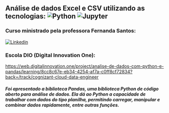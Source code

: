 ## Análise de dados Excel e CSV utilizando as tecnologias: ![Python](http://ForTheBadge.com/images/badges/made-with-python.svg) ![Jupyter](https://img.shields.io/badge/Made%20with-Jupyter-orange?style=for-the-badge&logo=Jupyter)



### Curso ministrado pela professora Fernanda Santos:

[![Linkedin](https://img.shields.io/badge/LinkedIn-0077B5?style=for-the-badge&logo=linkedin&logoColor=white)](https://www.linkedin.com/in/fernanda-santos-18a821103/) 



### Escola DIO (Digital Innovation One):

https://web.digitalinnovation.one/project/analise-de-dados-com-python-e-pandas/learning/8cc8c67e-eb34-4254-af7a-c0ff8cf72834?back=/track/cognizant-cloud-data-engineer



##### Foi apresentado a biblioteca Pandas, uma biblioteca Python de código aberto para análise de dados. Ela dá ao Python a capacidade de trabalhar com dados do tipo planilha, permitindo carregar, manipular e combinar dados rapidamente, entre outras funções.

